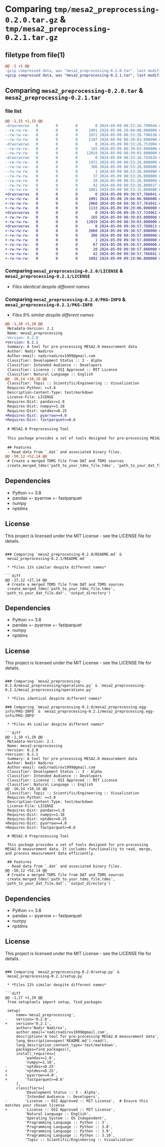 # Comparing `tmp/mesa2_preprocessing-0.2.0.tar.gz` & `tmp/mesa2_preprocessing-0.2.1.tar.gz`

## filetype from file(1)

```diff
@@ -1 +1 @@
-gzip compressed data, was "mesa2_preprocessing-0.2.0.tar", last modified: Thu May  9 08:53:26 2024, max compression
+gzip compressed data, was "mesa2_preprocessing-0.2.1.tar", last modified: Thu May  9 09:30:57 2024, max compression
```

## Comparing `mesa2_preprocessing-0.2.0.tar` & `mesa2_preprocessing-0.2.1.tar`

### file list

```diff
@@ -1,15 +1,15 @@
-drwxrwxrwx   0        0        0        0 2024-05-09 08:53:26.799644 mesa2_preprocessing-0.2.0/
--rw-rw-rw-   0        0        0     1091 2024-05-08 20:04:06.000000 mesa2_preprocessing-0.2.0/LICENSE
--rw-rw-rw-   0        0        0     1972 2024-05-09 08:53:26.796638 mesa2_preprocessing-0.2.0/PKG-INFO
--rw-rw-rw-   0        0        0     1107 2024-05-09 08:39:03.000000 mesa2_preprocessing-0.2.0/README.md
-drwxrwxrwx   0        0        0        0 2024-05-09 08:53:26.753004 mesa2_preprocessing-0.2.0/mesa2_preprocessing/
--rw-rw-rw-   0        0        0      165 2024-05-09 08:39:03.000000 mesa2_preprocessing-0.2.0/mesa2_preprocessing/__init__.py
--rw-rw-rw-   0        0        0    12019 2024-05-09 08:39:03.000000 mesa2_preprocessing-0.2.0/mesa2_preprocessing/operations.py
-drwxrwxrwx   0        0        0        0 2024-05-09 08:53:26.793626 mesa2_preprocessing-0.2.0/mesa2_preprocessing.egg-info/
--rw-rw-rw-   0        0        0     1972 2024-05-09 08:53:26.000000 mesa2_preprocessing-0.2.0/mesa2_preprocessing.egg-info/PKG-INFO
--rw-rw-rw-   0        0        0      306 2024-05-09 08:53:26.000000 mesa2_preprocessing-0.2.0/mesa2_preprocessing.egg-info/SOURCES.txt
--rw-rw-rw-   0        0        0        1 2024-05-09 08:53:26.000000 mesa2_preprocessing-0.2.0/mesa2_preprocessing.egg-info/dependency_links.txt
--rw-rw-rw-   0        0        0       37 2024-05-09 08:53:26.000000 mesa2_preprocessing-0.2.0/mesa2_preprocessing.egg-info/requires.txt
--rw-rw-rw-   0        0        0       20 2024-05-09 08:53:26.000000 mesa2_preprocessing-0.2.0/mesa2_preprocessing.egg-info/top_level.txt
--rw-rw-rw-   0        0        0       42 2024-05-09 08:53:26.800637 mesa2_preprocessing-0.2.0/setup.cfg
--rw-rw-rw-   0        0        0     1081 2024-05-09 08:53:15.000000 mesa2_preprocessing-0.2.0/setup.py
+drwxrwxrwx   0        0        0        0 2024-05-09 09:30:57.766041 mesa2_preprocessing-0.2.1/
+-rw-rw-rw-   0        0        0     1091 2024-05-08 20:04:06.000000 mesa2_preprocessing-0.2.1/LICENSE
+-rw-rw-rw-   0        0        0     2060 2024-05-09 09:30:57.763041 mesa2_preprocessing-0.2.1/PKG-INFO
+-rw-rw-rw-   0        0        0     1133 2024-05-09 09:29:06.000000 mesa2_preprocessing-0.2.1/README.md
+drwxrwxrwx   0        0        0        0 2024-05-09 09:30:57.724961 mesa2_preprocessing-0.2.1/mesa2_preprocessing/
+-rw-rw-rw-   0        0        0      165 2024-05-09 08:39:03.000000 mesa2_preprocessing-0.2.1/mesa2_preprocessing/__init__.py
+-rw-rw-rw-   0        0        0    12019 2024-05-09 08:39:03.000000 mesa2_preprocessing-0.2.1/mesa2_preprocessing/operations.py
+drwxrwxrwx   0        0        0        0 2024-05-09 09:30:57.760013 mesa2_preprocessing-0.2.1/mesa2_preprocessing.egg-info/
+-rw-rw-rw-   0        0        0     2060 2024-05-09 09:30:57.000000 mesa2_preprocessing-0.2.1/mesa2_preprocessing.egg-info/PKG-INFO
+-rw-rw-rw-   0        0        0      306 2024-05-09 09:30:57.000000 mesa2_preprocessing-0.2.1/mesa2_preprocessing.egg-info/SOURCES.txt
+-rw-rw-rw-   0        0        0        1 2024-05-09 09:30:57.000000 mesa2_preprocessing-0.2.1/mesa2_preprocessing.egg-info/dependency_links.txt
+-rw-rw-rw-   0        0        0       67 2024-05-09 09:30:57.000000 mesa2_preprocessing-0.2.1/mesa2_preprocessing.egg-info/requires.txt
+-rw-rw-rw-   0        0        0       20 2024-05-09 09:30:57.000000 mesa2_preprocessing-0.2.1/mesa2_preprocessing.egg-info/top_level.txt
+-rw-rw-rw-   0        0        0       42 2024-05-09 09:30:57.766041 mesa2_preprocessing-0.2.1/setup.cfg
+-rw-rw-rw-   0        0        0     1092 2024-05-09 09:29:06.000000 mesa2_preprocessing-0.2.1/setup.py
```

### Comparing `mesa2_preprocessing-0.2.0/LICENSE` & `mesa2_preprocessing-0.2.1/LICENSE`

 * *Files identical despite different names*

### Comparing `mesa2_preprocessing-0.2.0/PKG-INFO` & `mesa2_preprocessing-0.2.1/PKG-INFO`

 * *Files 9% similar despite different names*

```diff
@@ -1,10 +1,10 @@
 Metadata-Version: 2.1
 Name: mesa2_preprocessing
-Version: 0.2.0
+Version: 0.2.1
 Summary: A tool for pre-processing MESA2.0 measurement data
 Author: Nadir Nadirov
 Author-email: nadirnadirov1999@gmail.com
 Classifier: Development Status :: 3 - Alpha
 Classifier: Intended Audience :: Developers
 Classifier: License :: OSI Approved :: MIT License
 Classifier: Natural Language :: English
@@ -16,14 +16,16 @@
 Classifier: Topic :: Scientific/Engineering :: Visualization
 Requires-Python: >=3.8
 Description-Content-Type: text/markdown
 License-File: LICENSE
 Requires-Dist: pandas>=1.0
 Requires-Dist: numpy>=1.18
 Requires-Dist: nptdms>=0.25
+Requires-Dist: pyarrow>=4.0
+Requires-Dist: fastparquet>=0.6
 
 # MESA2.0 Preprocessing Tool
 
 This package provides a set of tools designed for pre-processing MESA2.0 measurement data. It includes functionality to read, merge, and process measurement data efficiently.
 
 ## Features
 - Read data from `.dat` and associated binary files.
@@ -50,12 +52,14 @@
 # Create a merged TDMS file from DAT and TDMS sources
 create_merged_tdms('path_to_your_tdms_file.tdms', 'path_to_your_dat_file.dat', 'output_directory')
 ```
 ## Dependencies
 
 - Python >= 3.8
 - pandas
+- pyarrow
+- fastparquet
 - numpy
 - nptdms
 
 ## License
 This project is licensed under the MIT License - see the LICENSE file for details.
```

### Comparing `mesa2_preprocessing-0.2.0/README.md` & `mesa2_preprocessing-0.2.1/README.md`

 * *Files 11% similar despite different names*

```diff
@@ -27,12 +27,14 @@
 # Create a merged TDMS file from DAT and TDMS sources
 create_merged_tdms('path_to_your_tdms_file.tdms', 'path_to_your_dat_file.dat', 'output_directory')
 ```
 ## Dependencies
 
 - Python >= 3.8
 - pandas
+- pyarrow
+- fastparquet
 - numpy
 - nptdms
 
 ## License
 This project is licensed under the MIT License - see the LICENSE file for details.
```

### Comparing `mesa2_preprocessing-0.2.0/mesa2_preprocessing/operations.py` & `mesa2_preprocessing-0.2.1/mesa2_preprocessing/operations.py`

 * *Files identical despite different names*

### Comparing `mesa2_preprocessing-0.2.0/mesa2_preprocessing.egg-info/PKG-INFO` & `mesa2_preprocessing-0.2.1/mesa2_preprocessing.egg-info/PKG-INFO`

 * *Files 4% similar despite different names*

```diff
@@ -1,10 +1,10 @@
 Metadata-Version: 2.1
 Name: mesa2-preprocessing
-Version: 0.2.0
+Version: 0.2.1
 Summary: A tool for pre-processing MESA2.0 measurement data
 Author: Nadir Nadirov
 Author-email: nadirnadirov1999@gmail.com
 Classifier: Development Status :: 3 - Alpha
 Classifier: Intended Audience :: Developers
 Classifier: License :: OSI Approved :: MIT License
 Classifier: Natural Language :: English
@@ -16,14 +16,16 @@
 Classifier: Topic :: Scientific/Engineering :: Visualization
 Requires-Python: >=3.8
 Description-Content-Type: text/markdown
 License-File: LICENSE
 Requires-Dist: pandas>=1.0
 Requires-Dist: numpy>=1.18
 Requires-Dist: nptdms>=0.25
+Requires-Dist: pyarrow>=4.0
+Requires-Dist: fastparquet>=0.6
 
 # MESA2.0 Preprocessing Tool
 
 This package provides a set of tools designed for pre-processing MESA2.0 measurement data. It includes functionality to read, merge, and process measurement data efficiently.
 
 ## Features
 - Read data from `.dat` and associated binary files.
@@ -50,12 +52,14 @@
 # Create a merged TDMS file from DAT and TDMS sources
 create_merged_tdms('path_to_your_tdms_file.tdms', 'path_to_your_dat_file.dat', 'output_directory')
 ```
 ## Dependencies
 
 - Python >= 3.8
 - pandas
+- pyarrow
+- fastparquet
 - numpy
 - nptdms
 
 ## License
 This project is licensed under the MIT License - see the LICENSE file for details.
```

### Comparing `mesa2_preprocessing-0.2.0/setup.py` & `mesa2_preprocessing-0.2.1/setup.py`

 * *Files 22% similar despite different names*

```diff
@@ -1,27 +1,29 @@
 from setuptools import setup, find_packages
 
 setup(
     name='mesa2_preprocessing',
-    version='0.2.0',
+    version='0.2.1',
     author='Nadir Nadirov',
     author_email='nadirnadirov1999@gmail.com',
     description='A tool for pre-processing MESA2.0 measurement data',
     long_description=open('README.md').read(),
     long_description_content_type='text/markdown',
     packages=find_packages(),
     install_requires=[
         'pandas>=1.0',
         'numpy>=1.18',
-        'nptdms>=0.25'
+        'nptdms>=0.25',
+        'pyarrow>=4.0',
+        'fastparquet>=0.6'
     ],
     classifiers=[
         'Development Status :: 3 - Alpha',
         'Intended Audience :: Developers',
-        'License :: OSI Approved :: MIT License',  # Ensure this matches your chosen license
+        'License :: OSI Approved :: MIT License',
         'Natural Language :: English',
         'Operating System :: OS Independent',
         'Programming Language :: Python :: 3',
         'Programming Language :: Python :: 3.8',
         'Programming Language :: Python :: 3.9',
         'Programming Language :: Python :: 3.10',
         'Topic :: Scientific/Engineering :: Visualization'
```

